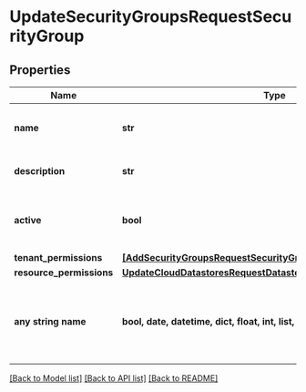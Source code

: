 # UpdateSecurityGroupsRequestSecurityGroup


## Properties
Name | Type | Description | Notes
------------ | ------------- | ------------- | -------------
**name** | **str** | Name for your security group | [optional] 
**description** | **str** | Optional description field | [optional] 
**active** | **bool** | Set to &#x60;false&#x60; to disable a security group. | [optional] 
**tenant_permissions** | [**[AddSecurityGroupsRequestSecurityGroupTenantPermissionsInner]**](AddSecurityGroupsRequestSecurityGroupTenantPermissionsInner.md) |  | [optional] 
**resource_permissions** | [**UpdateCloudDatastoresRequestDatastoreResourcePermissions**](UpdateCloudDatastoresRequestDatastoreResourcePermissions.md) |  | [optional] 
**any string name** | **bool, date, datetime, dict, float, int, list, str, none_type** | any string name can be used but the value must be the correct type | [optional]

[[Back to Model list]](../README.md#documentation-for-models) [[Back to API list]](../README.md#documentation-for-api-endpoints) [[Back to README]](../README.md)


